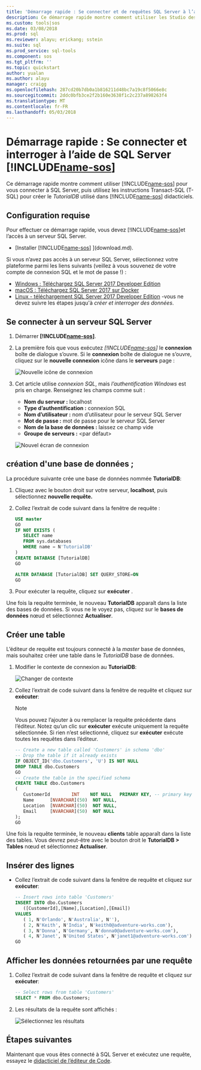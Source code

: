 ```yaml
---
title: 'Démarrage rapide : Se connecter et de requêtes SQL Server à l’aide des opérations de SQL Studio (version préliminaire) | Documents Microsoft'
description: Ce démarrage rapide montre comment utiliser les Studio des opérations SQL (aperçu) pour se connecter à SQL Server et d’exécuter une requête
ms.custom: tools|sos
ms.date: 03/08/2018
ms.prod: sql
ms.reviewer: alayu; erickang; sstein
ms.suite: sql
ms.prod_service: sql-tools
ms.component: sos
ms.tgt_pltfrm: ''
ms.topic: quickstart
author: yualan
ms.author: alayu
manager: craigg
ms.openlocfilehash: 287cd20b7db0a1b816211d48bc7a19c8f5066e8c
ms.sourcegitcommit: 2ddc0bfb3ce2f2b160e3638f1c2c237a898263f4
ms.translationtype: MT
ms.contentlocale: fr-FR
ms.lasthandoff: 05/03/2018
---
```

# <a name="quickstart-connect-and-query-sql-server-using-includename-sosincludesname-sos-shortmd"></a>Démarrage rapide : Se connecter et interroger à l’aide de SQL Server [!INCLUDE[name-sos](../includes/name-sos-short.md)]
Ce démarrage rapide montre comment utiliser [!INCLUDE[name-sos](../includes/name-sos-short.md)] pour vous connecter à SQL Server, puis utilisez les instructions Transact-SQL (T-SQL) pour créer le *TutorialDB* utilisé dans [!INCLUDE[name-sos](../includes/name-sos-short.md)] didacticiels.

## <a name="prerequisites"></a>Configuration requise

Pour effectuer ce démarrage rapide, vous devez [!INCLUDE[name-sos](../includes/name-sos-short.md)]et l’accès à un serveur SQL Server.

- [Installer [!INCLUDE[name-sos](../includes/name-sos-short.md)] ](download.md).

Si vous n’avez pas accès à un serveur SQL Server, sélectionnez votre plateforme parmi les liens suivants (veillez à vous souvenez de votre compte de connexion SQL et le mot de passe !) :
- [Windows : Téléchargez SQL Server 2017 Developer Edition](https://www.microsoft.com/en-us/sql-server/sql-server-downloads)
- [macOS : Téléchargez SQL Server 2017 sur Docker](https://docs.microsoft.com/en-us/sql/linux/quickstart-install-connect-docker)
- [Linux - téléchargement SQL Server 2017 Developer Edition](https://docs.microsoft.com/en-us/sql/linux/sql-server-linux-overview#install) -vous ne devez suivre les étapes jusqu'à *créer et interroger des données*.


## <a name="connect-to-a-sql-server"></a>Se connecter à un serveur SQL Server

   
1. Démarrer **[!INCLUDE[name-sos](../includes/name-sos-short.md)]**.
1. La première fois que vous exécutez *[!INCLUDE[name-sos](../includes/name-sos-short.md)]* le **connexion** boîte de dialogue s’ouvre. Si le **connexion** boîte de dialogue ne s’ouvre, cliquez sur le **nouvelle connexion** icône dans le **serveurs** page :
   
   ![Nouvelle icône de connexion](media/quickstart-sql-server/new-connection-icon.png)

1. Cet article utilise *connexion SQL*, mais *l’authentification Windows* est pris en charge. Renseignez les champs comme suit :
 
    - **Nom du serveur :** localhost
    - **Type d’authentification :** connexion SQL  
    - **Nom d’utilisateur :** nom d’utilisateur pour le serveur SQL Server  
    - **Mot de passe :** mot de passe pour le serveur SQL Server  
    - **Nom de la base de données :** laissez ce champ vide 
    - **Groupe de serveurs :** \<par défaut\>  

   ![Nouvel écran de connexion](media/quickstart-sql-server/new-connection-screen.png)



## <a name="create-a-database"></a>création d'une base de données ;

La procédure suivante crée une base de données nommée **TutorialDB**:

1. Cliquez avec le bouton droit sur votre serveur, **localhost**, puis sélectionnez **nouvelle requête.**
1. Collez l’extrait de code suivant dans la fenêtre de requête : 

   ```sql
   USE master
   GO
   IF NOT EXISTS (
      SELECT name
      FROM sys.databases
      WHERE name = N'TutorialDB'
   )
   CREATE DATABASE [TutorialDB]
   GO

   ALTER DATABASE [TutorialDB] SET QUERY_STORE=ON
   GO
   ```
1. Pour exécuter la requête, cliquez sur **exécuter** .

Une fois la requête terminée, le nouveau **TutorialDB** apparaît dans la liste des bases de données. Si vous ne le voyez pas, cliquez sur le **bases de données** nœud et sélectionnez **Actualiser**.


## <a name="create-a-table"></a>Créer une table

L’éditeur de requête est toujours connecté à la *master* base de données, mais souhaitez créer une table dans le *TutorialDB* base de données. 

1. Modifier le contexte de connexion au **TutorialDB**:

   ![Changer de contexte](media/quickstart-sql-server/change-context.png)



1. Collez l’extrait de code suivant dans la fenêtre de requête et cliquez sur **exécuter**:

   > [!NOTE]
   > Vous pouvez l’ajouter à ou remplacer la requête précédente dans l’éditeur. Notez qu’un clic sur **exécuter** exécute uniquement la requête sélectionnée. Si rien n’est sélectionné, cliquez sur **exécuter** exécute toutes les requêtes dans l’éditeur.

   ```sql
   -- Create a new table called 'Customers' in schema 'dbo'
   -- Drop the table if it already exists
   IF OBJECT_ID('dbo.Customers', 'U') IS NOT NULL
   DROP TABLE dbo.Customers
   GO
   -- Create the table in the specified schema
   CREATE TABLE dbo.Customers
   (
      CustomerId        INT    NOT NULL   PRIMARY KEY, -- primary key column
      Name      [NVARCHAR](50)  NOT NULL,
      Location  [NVARCHAR](50)  NOT NULL,
      Email     [NVARCHAR](50)  NOT NULL
   );
   GO
   ```

Une fois la requête terminée, le nouveau **clients** table apparaît dans la liste des tables. Vous devrez peut-être avec le bouton droit le **TutorialDB > Tables** nœud et sélectionnez **Actualiser**.

## <a name="insert-rows"></a>Insérer des lignes

- Collez l’extrait de code suivant dans la fenêtre de requête et cliquez sur **exécuter**:

   ```sql
   -- Insert rows into table 'Customers'
   INSERT INTO dbo.Customers
      ([CustomerId],[Name],[Location],[Email])
   VALUES
      ( 1, N'Orlando', N'Australia', N''),
      ( 2, N'Keith', N'India', N'keith0@adventure-works.com'),
      ( 3, N'Donna', N'Germany', N'donna0@adventure-works.com'),
      ( 4, N'Janet', N'United States', N'janet1@adventure-works.com')
   GO
   ```



## <a name="view-the-data-returned-by-a-query"></a>Afficher les données retournées par une requête
1. Collez l’extrait de code suivant dans la fenêtre de requête et cliquez sur **exécuter**:

   ```sql
   -- Select rows from table 'Customers'
   SELECT * FROM dbo.Customers;
   ```

1. Les résultats de la requête sont affichés :

   ![Sélectionnez les résultats](media/quickstart-sql-server/select-results.png)


## <a name="next-steps"></a>Étapes suivantes
Maintenant que vous êtes connecté à SQL Server et exécutez une requête, essayez le [didacticiel de l’éditeur de Code](tutorial-sql-editor.md).


